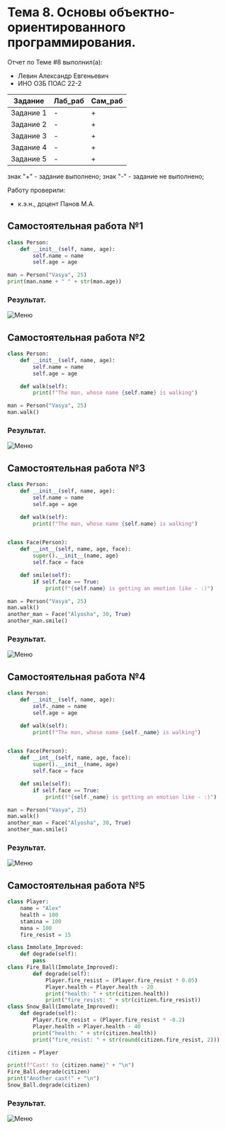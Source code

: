 # Тема 8. Основы объектно-ориентированного программирования.
Отчет по Теме #8 выполнил(а):
- Левин Александр Евгеньевич
- ИНО ОЗБ ПОАС 22-2

| Задание | Лаб_раб | Сам_раб |
| ------ | ------ | ------ |
| Задание 1 | - | + |
| Задание 2 | - | + |
| Задание 3 | - | + |
| Задание 4 | - | + |
| Задание 5 | - | + |

знак "+" - задание выполнено; знак "-" - задание не выполнено;

Работу проверили:
- к.э.н., доцент Панов М.А.

## Самостоятельная работа №1

```python
class Person:
    def __init__(self, name, age):
        self.name = name
        self.age = age

man = Person("Vasya", 25)
print(man.name + " " + str(man.age))
```
### Результат.
![Меню](https://github.com/Neoglobin/main/blob/%D0%A2%D0%B5%D0%BC%D0%B0_8/pic/Sam8_1.png)

## Самостоятельная работа №2

```python
class Person:
    def __init__(self, name, age):
        self.name = name
        self.age = age

    def walk(self):
        print(f"The man, whose name {self.name} is walking")

man = Person("Vasya", 25)
man.walk()
```
### Результат.
![Меню](https://github.com/Neoglobin/main/blob/%D0%A2%D0%B5%D0%BC%D0%B0_8/pic/Sam8_2.png)

## Самостоятельная работа №3

```python
class Person:
    def __init__(self, name, age):
        self.name = name
        self.age = age

    def walk(self):
        print(f"The man, whose name {self.name} is walking")


class Face(Person):
    def __int__(self, name, age, face):
        super().__init__(name, age)
        self.face = face

    def smile(self):
        if self.face == True:
            print(f"{self.name} is getting an emotion like - :)")

man = Person("Vasya", 25)
man.walk()
another_man = Face("Alyosha", 30, True)
another_man.smile()
```
### Результат.
![Меню](https://github.com/Neoglobin/main/blob/%D0%A2%D0%B5%D0%BC%D0%B0_8/pic/Sam8_3.png)

## Самостоятельная работа №4

```python 
class Person:
    def __init__(self, name, age):
        self._name = name
        self.age = age

    def walk(self):
        print(f"The man, whose name {self._name} is walking")


class Face(Person):
    def __int__(self, name, age, face):
        super().__init__(name, age)
        self.face = face

    def smile(self):
        if self.face == True:
            print(f"{self._name} is getting an emotion like - :)")

man = Person("Vasya", 25)
man.walk()
another_man = Face("Alyosha", 30, True)
another_man.smile()
```
### Результат.
![Меню](https://github.com/Neoglobin/main/blob/%D0%A2%D0%B5%D0%BC%D0%B0_8/pic/Sam8_4.png)

## Самостоятельная работа №5

```python 
class Player:
    name = "Alex"
    health = 100
    stamina = 100
    mana = 100
    fire_resist = 15

class Immolate_Improved:
    def degrade(self):
        pass
class Fire_Ball(Immolate_Improved):
        def degrade(self):
            Player.fire_resist = (Player.fire_resist * 0.05)
            Player.health = Player.health - 20
            print("health: " + str(citizen.health))
            print("fire_resist: " + str(citizen.fire_resist))
class Snow_Ball(Immolate_Improved):
    def degrade(self):
        Player.fire_resist = (Player.fire_resist * -0.2)
        Player.health = Player.health - 40
        print("health: " + str(citizen.health))
        print("fire_resist: " + str(round(citizen.fire_resist, 2)))

citizen = Player

print(f"Cast! to {citizen.name}" + "\n")
Fire_Ball.degrade(citizen)
print("Another cast!" + "\n")
Snow_Ball.degrade(citizen)
```
### Результат.
![Меню](https://github.com/Neoglobin/main/blob/%D0%A2%D0%B5%D0%BC%D0%B0_8/pic/Sam8_5.png)